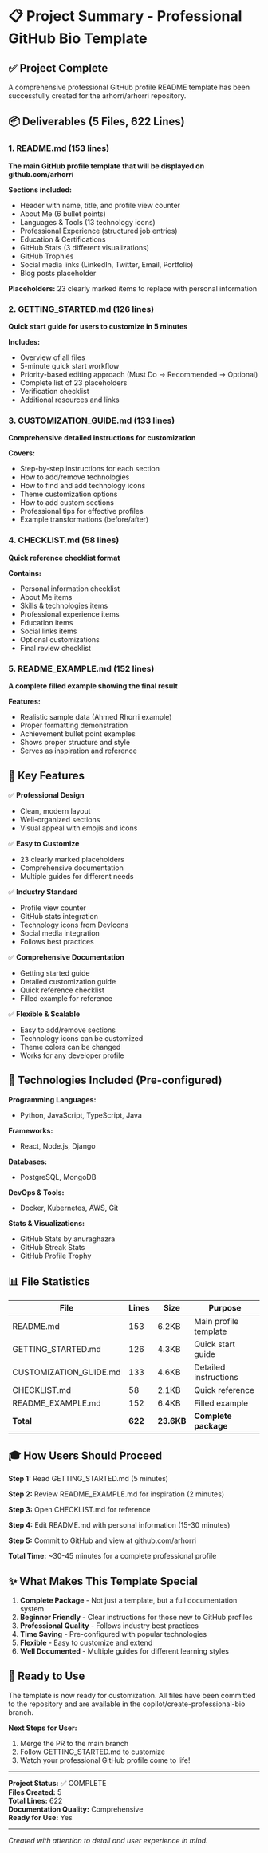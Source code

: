 # 📋 Project Summary - Professional GitHub Bio Template

## ✅ Project Complete

A comprehensive professional GitHub profile README template has been successfully created for the arhorri/arhorri repository.

## 📦 Deliverables (5 Files, 622 Lines)

### 1. README.md (153 lines)
**The main GitHub profile template that will be displayed on github.com/arhorri**

**Sections included:**
- Header with name, title, and profile view counter
- About Me (6 bullet points)
- Languages & Tools (13 technology icons)
- Professional Experience (structured job entries)
- Education & Certifications
- GitHub Stats (3 different visualizations)
- GitHub Trophies
- Social media links (LinkedIn, Twitter, Email, Portfolio)
- Blog posts placeholder

**Placeholders:** 23 clearly marked items to replace with personal information

### 2. GETTING_STARTED.md (126 lines)
**Quick start guide for users to customize in 5 minutes**

**Includes:**
- Overview of all files
- 5-minute quick start workflow
- Priority-based editing approach (Must Do → Recommended → Optional)
- Complete list of 23 placeholders
- Verification checklist
- Additional resources and links

### 3. CUSTOMIZATION_GUIDE.md (133 lines)
**Comprehensive detailed instructions for customization**

**Covers:**
- Step-by-step instructions for each section
- How to add/remove technologies
- How to find and add technology icons
- Theme customization options
- How to add custom sections
- Professional tips for effective profiles
- Example transformations (before/after)

### 4. CHECKLIST.md (58 lines)
**Quick reference checklist format**

**Contains:**
- Personal information checklist
- About Me items
- Skills & technologies items
- Professional experience items
- Education items
- Social links items
- Optional customizations
- Final review checklist

### 5. README_EXAMPLE.md (152 lines)
**A complete filled example showing the final result**

**Features:**
- Realistic sample data (Ahmed Rhorri example)
- Proper formatting demonstration
- Achievement bullet point examples
- Shows proper structure and style
- Serves as inspiration and reference

## 🎯 Key Features

✅ **Professional Design**
- Clean, modern layout
- Well-organized sections
- Visual appeal with emojis and icons

✅ **Easy to Customize**
- 23 clearly marked placeholders
- Comprehensive documentation
- Multiple guides for different needs

✅ **Industry Standard**
- Profile view counter
- GitHub stats integration
- Technology icons from DevIcons
- Social media integration
- Follows best practices

✅ **Comprehensive Documentation**
- Getting started guide
- Detailed customization guide
- Quick reference checklist
- Filled example for reference

✅ **Flexible & Scalable**
- Easy to add/remove sections
- Technology icons can be customized
- Theme colors can be changed
- Works for any developer profile

## 🔧 Technologies Included (Pre-configured)

**Programming Languages:**
- Python, JavaScript, TypeScript, Java

**Frameworks:**
- React, Node.js, Django

**Databases:**
- PostgreSQL, MongoDB

**DevOps & Tools:**
- Docker, Kubernetes, AWS, Git

**Stats & Visualizations:**
- GitHub Stats by anuraghazra
- GitHub Streak Stats
- GitHub Profile Trophy

## 📊 File Statistics

| File | Lines | Size | Purpose |
|------|-------|------|---------|
| README.md | 153 | 6.2KB | Main profile template |
| GETTING_STARTED.md | 126 | 4.3KB | Quick start guide |
| CUSTOMIZATION_GUIDE.md | 133 | 4.6KB | Detailed instructions |
| CHECKLIST.md | 58 | 2.1KB | Quick reference |
| README_EXAMPLE.md | 152 | 6.4KB | Filled example |
| **Total** | **622** | **23.6KB** | **Complete package** |

## 🎓 How Users Should Proceed

**Step 1:** Read GETTING_STARTED.md (5 minutes)

**Step 2:** Review README_EXAMPLE.md for inspiration (2 minutes)

**Step 3:** Open CHECKLIST.md for reference

**Step 4:** Edit README.md with personal information (15-30 minutes)

**Step 5:** Commit to GitHub and view at github.com/arhorri

**Total Time:** ~30-45 minutes for a complete professional profile

## ✨ What Makes This Template Special

1. **Complete Package** - Not just a template, but a full documentation system
2. **Beginner Friendly** - Clear instructions for those new to GitHub profiles
3. **Professional Quality** - Follows industry best practices
4. **Time Saving** - Pre-configured with popular technologies
5. **Flexible** - Easy to customize and extend
6. **Well Documented** - Multiple guides for different learning styles

## 🚀 Ready to Use

The template is now ready for customization. All files have been committed to the repository and are available in the copilot/create-professional-bio branch.

**Next Steps for User:**
1. Merge the PR to the main branch
2. Follow GETTING_STARTED.md to customize
3. Watch your professional GitHub profile come to life!

---

**Project Status:** ✅ COMPLETE  
**Files Created:** 5  
**Total Lines:** 622  
**Documentation Quality:** Comprehensive  
**Ready for Use:** Yes  

---

*Created with attention to detail and user experience in mind.*
